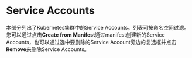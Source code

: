 # Service Accounts

本部分列出了Kubernetes集群中的Service Accounts。列表可按命名空间过滤。您可以通过点击**Create from Manifest**通过manifest创建新的Service Accounts，也可以通过选中要删除的Service Account旁边的复选框并点击**Remove**来删除Service Accounts。

<figure><img src="../..//assets/2.20-kubernetes-more-serviceaccounts-list.png" alt=""><figcaption></figcaption></figure>
